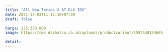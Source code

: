 ```yaml
---
title: "All New Terios X AT DLX IDS"
date: 2021-12-03T11:12:10+07:00
draft: false

harga: 225,350,000
image: https://cms.daihatsu.co.id/uploads/productvariant/1592548154665.png

detail: 
---
```


